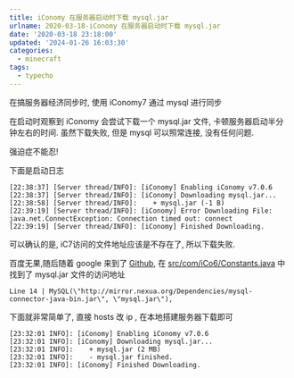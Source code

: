 ```yaml
---
title: iConomy 在服务器启动时下载 mysql.jar
urlname: 2020-03-18-iConomy 在服务器启动时下载 mysql.jar
date: '2020-03-18 23:18:00'
updated: '2024-01-26 16:03:30'
categories:
  - minecraft
tags:
  - typecho
---
```

在搞服务器经济同步时, 使用 iConomy7 通过 mysql 进行同步



在启动时观察到 iConomy 会尝试下载一个 mysql.jar 文件, 卡顿服务器启动半分钟左右的时间. 虽然下载失败, 但是 mysql 可以照常连接, 没有任何问题.



强迫症不能忍!



下面是启动日志
```plaintext
[22:38:37] [Server thread/INFO]: [iConomy] Enabling iConomy v7.0.6
[22:38:37] [Server thread/INFO]: [iConomy] Downloading mysql.jar...
[22:38:58] [Server thread/INFO]:    + mysql.jar (-1 B)
[22:39:19] [Server thread/INFO]: [iConomy] Error Downloading File: java.net.ConnectException: Connection timed out: connect
[22:39:19] [Server thread/INFO]: [iConomy] Finished Downloading.
```


可以确认的是, iC7访问的文件地址应该是不存在了, 所以下载失败.



百度无果,随后随着 google 来到了 [Github](https://github.com/iConomy/Core), 在 [src/com/iCo6/Constants.java](https://github.com/iConomy/Core/blob/iConomy6/src/com/iCo6/Constants.java) 中找到了 mysql.jar 文件的访问地址
```plaintext
Line 14 | MySQL(\"http://mirror.nexua.org/Dependencies/mysql-connector-java-bin.jar\", \"mysql.jar\"),
```


下面就非常简单了, 直接 hosts 改 ip , 在本地搭建服务器下载即可
```plaintext
[23:32:01 INFO]: [iConomy] Enabling iConomy v7.0.6
[23:32:01 INFO]: [iConomy] Downloading mysql.jar...
[23:32:01 INFO]:    + mysql.jar (2 MB)
[23:32:01 INFO]:    - mysql.jar finished.
[23:32:01 INFO]: [iConomy] Finished Downloading.
```




